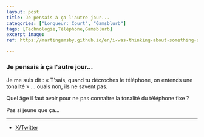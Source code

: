 ```yaml
---
layout: post
title: Je pensais à ça l'autre jour...
categories: ["Longueur: Court", "Gamsblurb"]
tags: [Technologie,Téléphone,Gamsblurb]
excerpt_image: 
ref: https://martingamsby.github.io/en/i-was-thinking-about-something-somewhat-that-the-other-day

---
```


### **Je pensais à ça l'autre jour...**

Je me suis dit : « T'sais, quand tu décroches le téléphone, on entends une tonalité »
... ouais non, ils ne savent pas.

Quel âge il faut avoir pour ne pas connaître la tonalité du téléphone fixe ?

Pas si jeune que ça...

---

- [X/Twitter](https://x.com/MartinGamsby/status/1846985285575320027)

